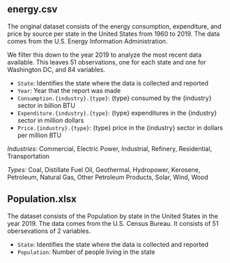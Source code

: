 ## energy.csv

The original dataset consists of the energy consumption, expenditure, and price by source per state in the United States from 1960 to 2019. The data comes from the U.S. Energy Information Administration.

We filter this down to the year 2019 to analyze the most recent data available. This leaves 51 observations, one for each state and one for Washington DC, and 84 variables.

- `State`: Identifies the state where the data is collected and reported
- `Year`: Year that the report was made
- `Consumption.{industry}.{type}`: {type} consumed by the {industry} sector in billion BTU
- `Expenditure.{industry}.{type}`: {type} expenditures in the {industry} sector in million dollars
- `Price.{industry}.{type}`: {type} price in the {industry} sector in dollars per million BTU

*Industries:* Commercial, Electric Power, Industrial, Refinery, Residential, Transportation

*Types:* Coal, Distillate Fuel Oil, Geothermal, Hydropower, Kerosene, Petroleum, Natural Gas, Other Petroleum Products, Solar, Wind, Wood


## Population.xlsx

The dataset consists of the Population by state in the United States in the year 2019. The data comes from the U.S. Census Bureau. It consists of 51 obersevations of 2 variables.

- `State`: Identifies the state where the data is collected and reported
- `Population`: Number of people living in the state